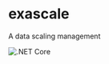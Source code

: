 # exascale
A data scaling management

![.NET Core](https://github.com/mafshin/exascale/workflows/.NET%20Core/badge.svg)
